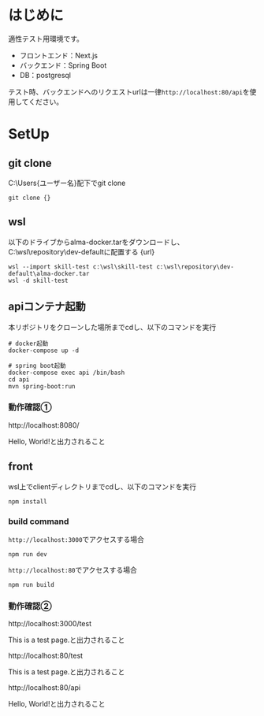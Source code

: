 # はじめに
適性テスト用環境です。

- フロントエンド：Next.js
- バックエンド：Spring Boot
- DB：postgresql

テスト時、バックエンドへのリクエストurlは一律`http://localhost:80/api`を使用してください。

# SetUp
## git clone
C:\Users\{ユーザー名}配下でgit clone

```
git clone {}
```

## wsl
以下のドライブからalma-docker.tarをダウンロードし、C:\wsl\repository\dev-defaultに配置する
{url}

```
wsl --import skill-test c:\wsl\skill-test c:\wsl\repository\dev-default\alma-docker.tar
wsl -d skill-test
```

## apiコンテナ起動
本リポジトリをクローンした場所までcdし、以下のコマンドを実行
```
# docker起動
docker-compose up -d

# spring boot起動
docker-compose exec api /bin/bash
cd api
mvn spring-boot:run
```

### 動作確認①
http://localhost:8080/

Hello, World!と出力されること

## front
wsl上でclientディレクトリまでcdし、以下のコマンドを実行
```
npm install
```

### build command
`http://localhost:3000`でアクセスする場合
```
npm run dev
```

`http://localhost:80`でアクセスする場合
```
npm run build
```

### 動作確認②
http://localhost:3000/test

This is a test page.と出力されること

http://localhost:80/test

This is a test page.と出力されること

http://localhost:80/api

Hello, World!と出力されること